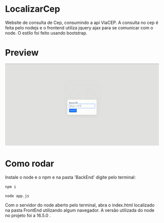 # LocalizarCep
Website de consulta de Cep, consumindo a api ViaCEP. A consulta no cep é feita pelo nodejs e o frontend utiliza jquery ajax para se comunicar com o node. O estilo foi feito usando bootstrap.

# Preview

<img src="preview.gif" alt="drawing"/>

# Como rodar

Instale o node e o npm e na pasta 'BackEnd' digite pelo terminal:

```
npm i
```

```
node app.js
```

Com o servidor do node aberto pelo terminal, abra o index.html localizado na pasta FrontEnd utilizando algum navegador. A versão utilizada do node no projeto foi a 16.5.0 .